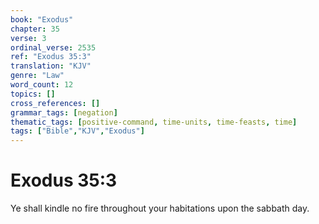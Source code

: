 ```yaml
---
book: "Exodus"
chapter: 35
verse: 3
ordinal_verse: 2535
ref: "Exodus 35:3"
translation: "KJV"
genre: "Law"
word_count: 12
topics: []
cross_references: []
grammar_tags: [negation]
thematic_tags: [positive-command, time-units, time-feasts, time]
tags: ["Bible","KJV","Exodus"]
---
```


# Exodus 35:3

Ye shall kindle no fire throughout your habitations upon the sabbath day.
